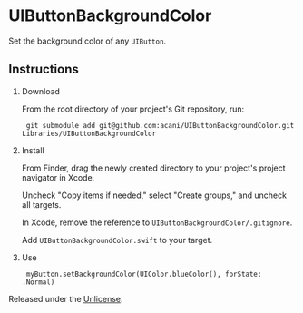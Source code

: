 # UIButtonBackgroundColor

Set the background color of any `UIButton`.

## Instructions

1. Download

    From the root directory of your project's Git repository, run:

        git submodule add git@github.com:acani/UIButtonBackgroundColor.git Libraries/UIButtonBackgroundColor

2. Install

    From Finder, drag the newly created directory to your project's project navigator in Xcode.

    Uncheck "Copy items if needed," select "Create groups," and uncheck all targets.

    In Xcode, remove the reference to `UIButtonBackgroundColor/.gitignore`.

    Add `UIButtonBackgroundColor.swift` to your target.

3. Use

        myButton.setBackgroundColor(UIColor.blueColor(), forState: .Normal)

Released under the [Unlicense][3].


[3]: http://unlicense.org
